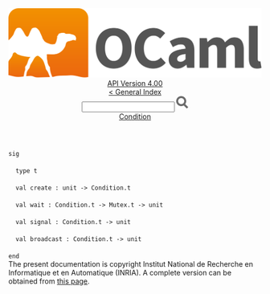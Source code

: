 <!-- ((! set title API !)) ((! set documentation !)) ((! set api !)) ((! set nobreadcrumb !)) -->
<div class="api"><header><nav class="toc brand"><a class="brand" href="https://ocaml.org/"><img src="colour-logo-gray.svg" class="svg" alt="OCaml"></a></nav><nav class="toc"><div class="toc_version"><a href="/docs" id="version-select">API Version 4.00</a></div><a href="index.html">&lt; General Index</a><div class="api_search"><input type="text" name="apisearch" id="api_search" oninput="mySearch(false);" onkeypress="this.oninput();" onclick="this.oninput();" onpaste="this.oninput();">
<img src="search_icon.svg" alt="Search" class="svg" onclick="mySearch(false)"></div>
<div id="search_results"></div><div class="toc_title"><a href="Condition.html">Condition</a></div><ul></ul></nav></header>
<code class="code"><span class="keyword">sig</span><br>
&nbsp;&nbsp;<span class="keyword">type</span>&nbsp;t<br>
&nbsp;&nbsp;<span class="keyword">val</span>&nbsp;create&nbsp;:&nbsp;unit&nbsp;<span class="keywordsign">-&gt;</span>&nbsp;<span class="constructor">Condition</span>.t<br>
&nbsp;&nbsp;<span class="keyword">val</span>&nbsp;wait&nbsp;:&nbsp;<span class="constructor">Condition</span>.t&nbsp;<span class="keywordsign">-&gt;</span>&nbsp;<span class="constructor">Mutex</span>.t&nbsp;<span class="keywordsign">-&gt;</span>&nbsp;unit<br>
&nbsp;&nbsp;<span class="keyword">val</span>&nbsp;signal&nbsp;:&nbsp;<span class="constructor">Condition</span>.t&nbsp;<span class="keywordsign">-&gt;</span>&nbsp;unit<br>
&nbsp;&nbsp;<span class="keyword">val</span>&nbsp;broadcast&nbsp;:&nbsp;<span class="constructor">Condition</span>.t&nbsp;<span class="keywordsign">-&gt;</span>&nbsp;unit<br>
<span class="keyword">end</span></code><div class="copyright">The present documentation is copyright Institut National de Recherche en Informatique et en Automatique (INRIA). A complete version can be obtained from <a href="http://caml.inria.fr/pub/docs/manual-ocaml/">this page</a>.</div></div>